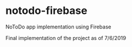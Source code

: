 # notodo-firebase
NoToDo app implementation using Firebase

Final implementation of the project as of 7/6/2019
